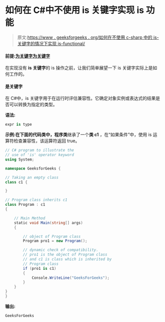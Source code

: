 # 如何在 C#中不使用 is 关键字实现 is 功能

> 原文:[https://www . geeksforgeeks . org/如何在不使用 c-sharp 中的 is-关键字的情况下实现 is-functional/](https://www.geeksforgeeks.org/how-to-implement-is-functionality-without-using-is-keyword-in-c-sharp/)

#### 前提:[为关键字](https://www.geeksforgeeks.org/c-sharp-is-operator-keyword/)[为关键字](https://www.geeksforgeeks.org/c-sharp-as-operator-keyword/)

在实现没有 **is 关键字**的 is 操作之前，让我们简单展望一下 is 关键字实际上是如何工作的。

#### 是关键字

在 C#中，is 关键字用于在运行时评估兼容性。它确定对象实例或表达式的结果是否可以转换为指定的类型。

**语法:**

```cs
expr is type

```

**示例:**在下面的代码类**中，程序类**继承了一个**类 c1** ，在“如果条件”中，使用 is 运算符检查兼容性，该运算符返回 true。

```cs
// C# program to illustrate the  
// use of 'is' operator keyword 
using System;

namespace GeeksforGeeks {

// Taking an empty class
class c1 {

} 

// Program class inherits c1
class Program : c1 
{

    // Main Method
    static void Main(string[] args)
    {

        // object of Program class
        Program pro1 = new Program(); 

        // dynamic check of compatibility.
        // pro1 is the object of Program class
        // and c1 is class which is inherited by 
        // Program class
        if (pro1 is c1) 
        {
            Console.WriteLine("GeeksForGeeks");
        }
    }
}
}
```

**输出:**

```cs
GeeksForGeeks

```